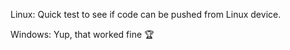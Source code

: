 Linux: Quick test to see if code can be pushed from Linux device.

Windows: Yup, that worked fine 🏆
